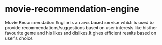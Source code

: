 # movie-recommendation-engine
Movie Recommendation Engine is an aws based service which is used to provide recommendations/suggestions based on user interests like his/her favourite genre and his likes and dislikes.It gives efficient results based on user's choice.
